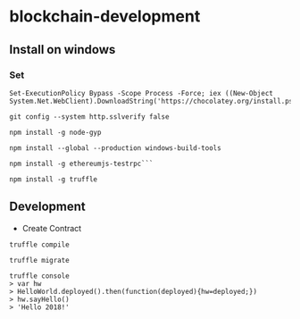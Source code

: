# blockchain-development

## Install on windows
### Set 
```
Set-ExecutionPolicy Bypass -Scope Process -Force; iex ((New-Object System.Net.WebClient).DownloadString('https://chocolatey.org/install.ps1'))
```

```
git config --system http.sslverify false
```

```
npm install -g node-gyp
```
```
npm install --global --production windows-build-tools
```
```
npm install -g ethereumjs-testrpc```
```
```
npm install -g truffle
```

## Development

- Create Contract
```
truffle compile
```

``` 
truffle migrate
```

``` 
truffle console
> var hw
> HelloWorld.deployed().then(function(deployed){hw=deployed;})
> hw.sayHello()
> 'Hello 2018!'
```
